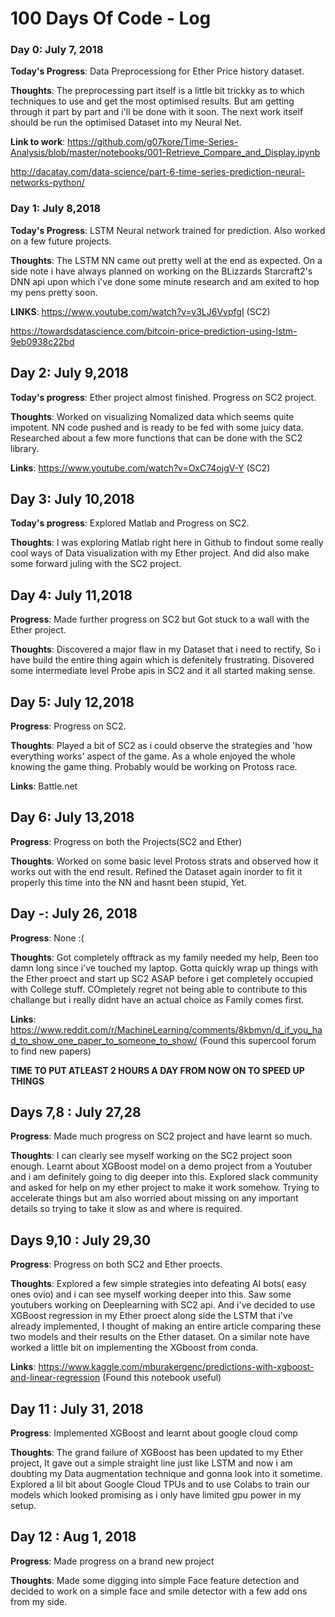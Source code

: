 # 100 Days Of Code - Log

### Day 0: July 7, 2018

**Today's Progress**: Data Preprocessiong for Ether Price history dataset.

**Thoughts**: The preprocessing part itself is a little bit trickky as to which techniques to use and get the most optimised results. But am getting through it part by part and i'll be done with it soon. The next work itself should be run the optimised Dataset into my Neural Net.

**Link to work**: 
  https://github.com/g07kore/Time-Series-Analysis/blob/master/notebooks/001-Retrieve_Compare_and_Display.ipynb
                  
  http://dacatay.com/data-science/part-6-time-series-prediction-neural-networks-python/
                  
### Day 1: July 8,2018

**Today's Progress**: LSTM Neural network trained for prediction. Also worked on a few future projects.

**Thoughts**: The LSTM NN came out pretty well at the end as expected. On a side note i have always planned on working on the BLizzards Starcraft2's DNN api upon which i've done some minute research and am exited to hop my pens pretty soon. 

**LINKS**: 
  https://www.youtube.com/watch?v=v3LJ6VvpfgI (SC2)
           
  https://towardsdatascience.com/bitcoin-price-prediction-using-lstm-9eb0938c22bd

## Day 2: July 9,2018

**Today's progress**: Ether project almost finished. Progress on SC2 project.

**Thoughts**: Worked on visualizing Nomalized data which seems quite impotent. NN code pushed and is ready to be fed with some juicy data. Researched about a few more functions that can be done with the SC2 library.

**Links**: https://www.youtube.com/watch?v=OxC74ojgV-Y (SC2)

## Day 3: July 10,2018

**Today's progress**: Explored Matlab and Progress on SC2.

**Thoughts**: I was exploring Matlab right here in Github to findout some really cool ways of Data visualization with my Ether project. And did also make some forward juling with the SC2 project.

## Day 4: July 11,2018

**Progress**: Made further progress on SC2 but Got stuck to a wall with the Ether project.

**Thoughts**: Discovered a major flaw in my Dataset that i need to rectify, So i have build the entire thing again which is defenitely frustrating. Disovered some intermediate level Probe apis in SC2 and it all started making sense.

## Day 5: July 12,2018

**Progress**: Progress on SC2.

**Thoughts**: Played a bit of SC2 as i could observe the strategies and 'how everything works' aspect of the game. As a whole enjoyed the whole knowing the game thing. Probably would be working on Protoss race.

**Links**: Battle.net

## Day 6: July 13,2018

**Progress**: Progress on both the Projects(SC2 and Ether)

**Thoughts**: Worked on some basic level Protoss strats and observed how it works out with the end result. Refined the Dataset again inorder to fit it properly this time into the NN and hasnt been stupid, Yet. 

## Day -: July 26, 2018

**Progress**: None :(

**Thoughts**: Got completely offtrack as my family needed my help, Been too damn long since i've touched my laptop. Gotta quickly wrap up things with the Ether proect and start up SC2 ASAP before i get completely occupied with College stuff. COmpletely regret not being able to contribute to this challange but i really didnt have an actual choice as Family comes first.

**Links**: https://www.reddit.com/r/MachineLearning/comments/8kbmyn/d_if_you_had_to_show_one_paper_to_someone_to_show/ (Found this supercool forum to find new papers)

**TIME TO PUT ATLEAST 2 HOURS A DAY FROM NOW ON TO SPEED UP THINGS**

## Days 7,8 : July 27,28 

**Progress**: Made much progress on SC2 project and have learnt so much.

**Thoughts**: I can clearly see myself working on the SC2 project soon enough. Learnt about XGBoost model on a demo project from a Youtuber and i am definitely going to dig deeper into this. Explored slack community and asked for help on my ether project to make it work somehow. Trying to accelerate things but am also worried about missing on any important details so trying to take it slow as and where is required.

## Days 9,10 : July 29,30

**Progress**: Progress on both SC2 and Ether proects.

**Thoughts**: Explored a few simple strategies into defeating AI bots( easy ones ovio) and i can see myself working deeper into this. Saw some youtubers working on Deeplearning with SC2 api. And i've decided to use XGBoost regression in my Ether proect along side the LSTM that i've already implemented, I thought of making an entire article comparing these two models and their results on the Ether dataset. On a similar note have worked a little bit on implementing the XGboost from conda.

**Links**: https://www.kaggle.com/mburakergenc/predictions-with-xgboost-and-linear-regression (Found this notebook useful)

## Day 11 : July 31, 2018

**Progress**: Implemented XGBoost and learnt about google cloud comp

**Thoughts**: The grand failure of XGBoost has been updated to my Ether project, It gave out a simple straight line just like LSTM and now i am doubting my Data augmentation technique and gonna look into it sometime. Explored a  lil bit about Google Cloud TPUs and to use Colabs to train our models which looked promising as i only have limited gpu power in my setup.

## Day 12 : Aug 1, 2018

**Progress**: Made progress on a brand new project

**Thoughts**: Made some digging into simple Face feature detection and decided to work on a simple face and smile detector with a few add ons from my side. 

